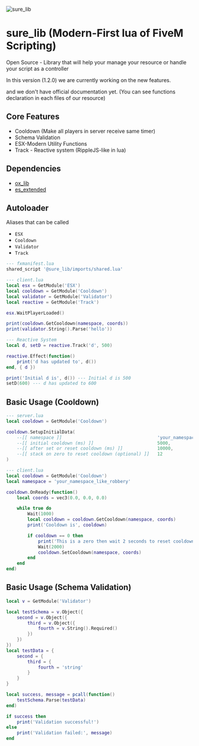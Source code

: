 ![sure_lib](https://i.ibb.co/nNdSy1qn/Annotation-2025-09-23-184925.png)

# sure_lib (Modern-First lua of FiveM Scripting)

Open Source - Library that will help your manage your resource or handle your script as a controller

In this version (1.2.0) we are currently working on the new features.

and we don't have official documentation yet. (You can see functions declaration in each files of our resource)

## Core Features
- Cooldown (Make all players in server receive same timer)
- Schema Validation
- ESX-Modern Utility Functions
- Track - Reactive system (RippleJS-like in lua)

## Dependencies

- [ox_lib](https://github.com/overextended/ox_lib)
- [es_extended](https://github.com/esx-framework/esx_core)

## Autoloader
Aliases that can be called
- `ESX`
- `Cooldown`
- `Validator`
- `Track`
```lua
--- fxmanifest.lua
shared_script '@sure_lib/imports/shared.lua'
```

```lua
--- client.lua
local esx = GetModule('ESX')
local cooldown = GetModule('Cooldown')
local validator = GetModule('Validator')
local reactive = GetModule('Track')

esx.WaitPlayerLoaded()

print(cooldown.GetCooldown(namespace, coords))
print(validator.String().Parse('hello'))

--- Reactive System
local d, setD = reactive.Track('d', 500)

reactive.Effect(function()
	print('d has updated to', d())
end, { d })

print('Initial d is', d()) --- Initial d is 500
setD(600) --- d has updated to 600
```

## Basic Usage (Cooldown)

```lua
--- server.lua
local cooldown = GetModule('Cooldown')

cooldown.SetupInitialData(
	--[[ namespace ]]                                    'your_namespace_like_robbery',
	--[[ initial cooldown (ms) ]]                        5000,
	--[[ after set or reset cooldown (ms) ]]             10000,
	--[[ stack on zero to reset cooldown (optional) ]]   12
)
```

```lua
--- client.lua
local cooldown = GetModule('Cooldown')
local namespace = 'your_namespace_like_robbery'

cooldown.OnReady(function()
	local coords = vec3(0.0, 0.0, 0.0)

	while true do
		Wait(1000)
		local cooldown = cooldown.GetCooldown(namespace, coords)
		print('Cooldown is', cooldown)

		if cooldown == 0 then
			print('This is a zero then wait 2 seconds to reset cooldown')
			Wait(2000)
			cooldown.SetCooldown(namespace, coords)
		end
	end
end)
```

## Basic Usage (Schema Validation)

```lua
local v = GetModule('Validator')

local testSchema = v.Object({
    second = v.Object({
        third = v.Object({
            fourth = v.String().Required()
        })
    })
})
local testData = {
    second = {
        third = {
            fourth = 'string'
        }
    }
}

local success, message = pcall(function()
    testSchema.Parse(testData)
end)

if success then
    print('Validation successful!')
else
    print('Validation failed:', message)
end
```
